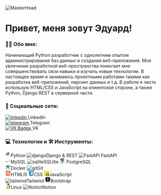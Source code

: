 ![MasterHead](file:///C:/Users/User/Downloads/ezgif-4-9b7cca8202.webp)
<h1>Привет, меня зовут Эдуард!</h1>

### :man_technologist: Обо мне:

<h>Начинающий Python разработчик с однолетним опытом администрирования баз данных и создания веб-приложений. Мое увлечение разработкой веб-пространства помогает мне совершенствовать свои навыки и изучать новые технологии. В настоящее время я занимаюсь проектными работами такими как разработка веб-приложений, парсинг данных и т.д. В работе я часто использую HTML/CSS и JavaScript на клиентской стороне, а также Python, Django REST в серверной части.</h>

### 🤝 Социальные сети:
  <div id="badges">
    <a href="https://www.linkedin.com/in/e-barmaia/" target="_blank">
      <img src="https://cdn-icons-png.flaticon.com/512/2504/2504799.png" width="15" height="15" alt="linkedin" />
  </a> <h>LinkedIn</h><br>
    <a href="https://t.me/baramiaE" target="_blank">
      <img src="https://cdn-icons-png.flaticon.com/512/2111/2111646.png" width="15" height="15" alt="telegram" />
    </a><h>Telegram</h><br>
    <a href="https://vk.com/edyardo" target="_blank">
      <img src="https://cdn-icons-png.flaticon.com/512/145/145813.png" width="15" height="15" alt="VK Badge"/>
    </a><h>VK</h>
  </div>

### 💻 Технологии и 🛠 Инструменты:

<div>
<img src="https://raw.githubusercontent.com/devicons/devicon/master/icons/python/python-original.svg" alt="python" width="17" height="17"/></a><h>Python</h>
<img src="https://cdn.worldvectorlogo.com/logos/django.svg" alt="django" width="17" height="17"/></a><h>Django & REST</h>
<img src="https://cdn.worldvectorlogo.com/logos/fastapi.svg" alt="FastAPI" width="17" height="17" />
</a><h>FastAPI</h>
<br>
<img src="https://raw.githubusercontent.com/devicons/devicon/master/icons/mysql/mysql-original-wordmark.svg" alt="mysql" width="17" height="17"/><h>MySQL</h>
<img src="https://www.vectorlogo.zone/logos/sqlite/sqlite-icon.svg" alt="sqlite" width="17" height="17"/><h>SQLlite</h>
<img src="https://raw.githubusercontent.com/devicons/devicon/master/icons/postgresql/postgresql-original-wordmark.svg" alt="postgresql" width="17" height="17"/> <h>PostgreSQL</h>
<br>
<img src="https://raw.githubusercontent.com/devicons/devicon/master/icons/docker/docker-original-wordmark.svg" alt="docker" width="17" height="17"/><h>Docker</h>
<img src="https://www.vectorlogo.zone/logos/git-scm/git-scm-icon.svg" alt="git" width="40" height="17"/><h>Git</h>
<br>
<img src="https://github.com/devicons/devicon/blob/master/icons/html5/html5-original.svg" title="html5" alt="html5" width="17" height="17"/><h>HTMLl5</h>
<img src="https://github.com/devicons/devicon/blob/master/icons/css3/css3-original.svg" title="css" alt="css" width="17" height="17"/><h>CSS</h>
<img src="https://github.com/devicons/devicon/blob/master/icons/javascript/javascript-original.svg" title="javascript" alt="javascript" width="17"/><h>JavaScript</h>
<br>
<img src="https://www.vectorlogo.zone/logos/tailwindcss/tailwindcss-icon.svg" alt="tailwind" width="17" height="17"/><h>Tailwind</h></a>
<img src="https://raw.githubusercontent.com/devicons/devicon/master/icons/bootstrap/bootstrap-plain-wordmark.svg" alt="bootstrap" width="17" height="17"/></a><h>Bootstrap</h>
 <br>
<img src="https://github.com/devicons/devicon/blob/master/icons/linux/linux-original.svg" title="linux" alt="linux" width="17" height="17"/><h>Linux</h>
<img src="https://upload.wikimedia.org/wikipedia/commons/e/e9/Notion-logo.svg" title="Notion" alt="Notion" width="17" height="17"/><h>Notion</h><br>
</div>
 
